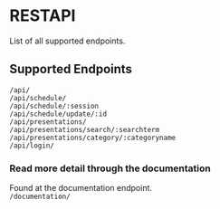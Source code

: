 # RESTAPI
List of all supported endpoints.
## Supported Endpoints
 `/api/`\
 `/api/schedule/`\
 `/api/schedule/:session`\
 `/api/schedule/update/:id`\
 `/api/presentations/`\
 `/api/presentations/search/:searchterm`\
 `/api/presentations/category/:categoryname`\
 `/api/login/`

### Read more detail through the documentation
Found at the documentation endpoint. \
`/documentation/`

